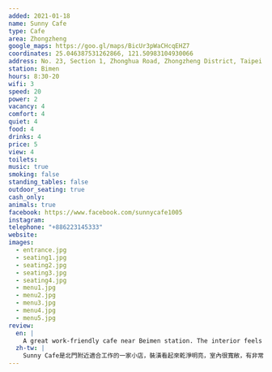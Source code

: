 ```yaml
---
added: 2021-01-18
name: Sunny Cafe
type: Cafe
area: Zhongzheng
google_maps: https://goo.gl/maps/BicUr3pWaCHcqEHZ7
coordinates: 25.046387531262866, 121.50983104930066
address: No. 23, Section 1, Zhonghua Road, Zhongzheng District, Taipei City, Taiwan 100
station: Bimen
hours: 8:30-20
wifi: 3
speed: 20
power: 2
vacancy: 4
comfort: 4
quiet: 4
food: 4
drinks: 4
price: 5
view: 4
toilets: 
music: true
smoking: false
standing_tables: false
outdoor_seating: true
cash_only: 
animals: true
facebook: https://www.facebook.com/sunnycafe1005
instagram: 
telephone: "+886223145333"
website: 
images:
  - entrance.jpg
  - seating1.jpg
  - seating2.jpg
  - seating3.jpg
  - seating4.jpg
  - menu1.jpg
  - menu2.jpg
  - menu3.jpg
  - menu4.jpg
  - menu5.jpg
review:
  en: |
    A great work-friendly cafe near Beimen station. The interior feels bright and clean, and the piano converted to a work table is definitely a unique feature. The cafe is quite large with lots of seating options, and on a weekday it wasn't very busy in the morning and early afternoon. The menu is large with lots of drinks, breakfast, brunch, and other food options. The WiFi was fast, but the main drawback would be that most tables did not have access to power.
  zh-tw: |
    Sunny Cafe是北門附近適合工作的一家小店，裝潢看起來乾淨明亮，室內很寬敞，有非常多的座位選擇，平臺鋼琴改造的工作桌特別引人注目。早上直至午餐過後一般都不會太擁擠，菜單上有不少飲料、早餐、早午餐可選，至少不會讓人餓著。Wifi很快，只是最主要的弱點可能還是不太容易找到插座。
---
```

